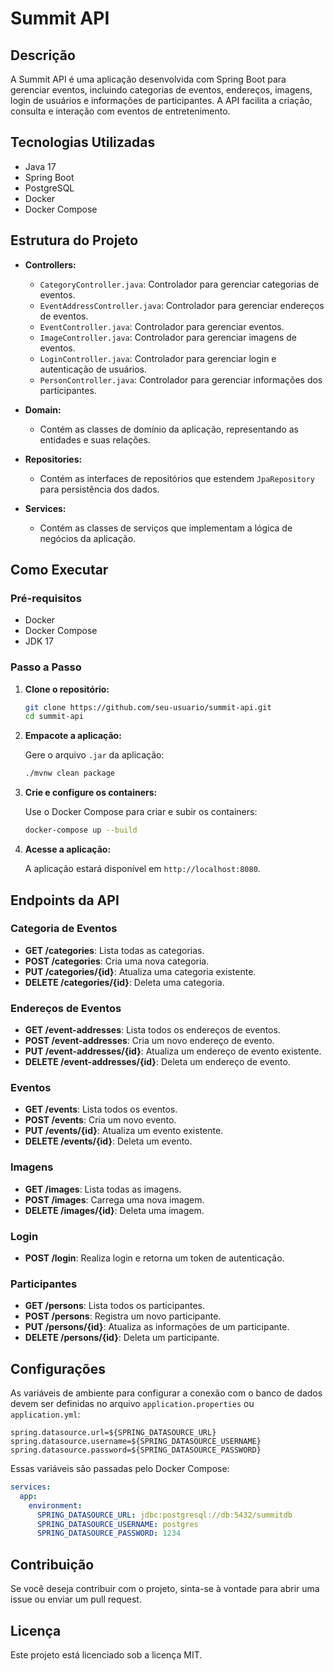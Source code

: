 # Summit API

## Descrição

A Summit API é uma aplicação desenvolvida com Spring Boot para gerenciar eventos, incluindo categorias de eventos, endereços, imagens, login de usuários e informações de participantes. A API facilita a criação, consulta e interação com eventos de entretenimento.

## Tecnologias Utilizadas

- Java 17
- Spring Boot
- PostgreSQL
- Docker
- Docker Compose

## Estrutura do Projeto

- **Controllers:**
  - `CategoryController.java`: Controlador para gerenciar categorias de eventos.
  - `EventAddressController.java`: Controlador para gerenciar endereços de eventos.
  - `EventController.java`: Controlador para gerenciar eventos.
  - `ImageController.java`: Controlador para gerenciar imagens de eventos.
  - `LoginController.java`: Controlador para gerenciar login e autenticação de usuários.
  - `PersonController.java`: Controlador para gerenciar informações dos participantes.

- **Domain:**
  - Contém as classes de domínio da aplicação, representando as entidades e suas relações.

- **Repositories:**
  - Contém as interfaces de repositórios que estendem `JpaRepository` para persistência dos dados.

- **Services:**
  - Contém as classes de serviços que implementam a lógica de negócios da aplicação.

## Como Executar

### Pré-requisitos

- Docker
- Docker Compose
- JDK 17

### Passo a Passo

1. **Clone o repositório:**

    ```sh
    git clone https://github.com/seu-usuario/summit-api.git
    cd summit-api
    ```

2. **Empacote a aplicação:**

    Gere o arquivo `.jar` da aplicação:

    ```sh
    ./mvnw clean package
    ```

3. **Crie e configure os containers:**

    Use o Docker Compose para criar e subir os containers:

    ```sh
    docker-compose up --build
    ```

4. **Acesse a aplicação:**

    A aplicação estará disponível em `http://localhost:8080`.

## Endpoints da API

### Categoria de Eventos

- **GET /categories**: Lista todas as categorias.
- **POST /categories**: Cria uma nova categoria.
- **PUT /categories/{id}**: Atualiza uma categoria existente.
- **DELETE /categories/{id}**: Deleta uma categoria.

### Endereços de Eventos

- **GET /event-addresses**: Lista todos os endereços de eventos.
- **POST /event-addresses**: Cria um novo endereço de evento.
- **PUT /event-addresses/{id}**: Atualiza um endereço de evento existente.
- **DELETE /event-addresses/{id}**: Deleta um endereço de evento.

### Eventos

- **GET /events**: Lista todos os eventos.
- **POST /events**: Cria um novo evento.
- **PUT /events/{id}**: Atualiza um evento existente.
- **DELETE /events/{id}**: Deleta um evento.

### Imagens

- **GET /images**: Lista todas as imagens.
- **POST /images**: Carrega uma nova imagem.
- **DELETE /images/{id}**: Deleta uma imagem.

### Login

- **POST /login**: Realiza login e retorna um token de autenticação.

### Participantes

- **GET /persons**: Lista todos os participantes.
- **POST /persons**: Registra um novo participante.
- **PUT /persons/{id}**: Atualiza as informações de um participante.
- **DELETE /persons/{id}**: Deleta um participante.

## Configurações

As variáveis de ambiente para configurar a conexão com o banco de dados devem ser definidas no arquivo `application.properties` ou `application.yml`:

```properties
spring.datasource.url=${SPRING_DATASOURCE_URL}
spring.datasource.username=${SPRING_DATASOURCE_USERNAME}
spring.datasource.password=${SPRING_DATASOURCE_PASSWORD}
```

Essas variáveis são passadas pelo Docker Compose:

```yaml
services:
  app:
    environment:
      SPRING_DATASOURCE_URL: jdbc:postgresql://db:5432/summitdb
      SPRING_DATASOURCE_USERNAME: postgres
      SPRING_DATASOURCE_PASSWORD: 1234
```

## Contribuição

Se você deseja contribuir com o projeto, sinta-se à vontade para abrir uma issue ou enviar um pull request.

## Licença

Este projeto está licenciado sob a licença MIT.


